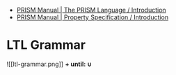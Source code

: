 - [PRISM Manual | The PRISM Language / Introduction](https://www.prismmodelchecker.org/manual/ThePRISMLanguage/Introduction)
- [PRISM Manual | Property Specification / Introduction](https://www.prismmodelchecker.org/manual/PropertySpecification/Introduction)
# LTL Grammar
![[ltl-grammar.png]]
**+ until: $\cup$**
